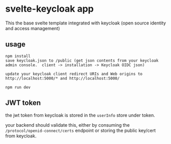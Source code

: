
# svelte-keycloak app

This the base svelte template integrated with keycloak (open source identity and access management)



## usage

    npm install
    save keycloak.json to /public (get json contents from your keycloak admin console.  client -> installation -> Keycloak OIDC json)

    update your keycloak client redirect URIs and Web origins to http://localhost:5000/* and http://localhost:5000/

    npm run dev

## JWT token

the jwt token from keycloak is stored in the `userInfo` store under token.

your backend should validate this, either by consuming the `/protocol/openid-connect/certs` endpoint or storing the public key/cert from keycloak.